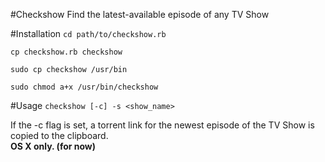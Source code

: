#Checkshow
Find the latest-available episode of any TV Show

#Installation
`cd path/to/checkshow.rb`  

`cp checkshow.rb checkshow`  

`sudo cp checkshow /usr/bin`  

`sudo chmod a+x /usr/bin/checkshow`  

#Usage
`checkshow [-c] -s <show_name>`

If the -c flag is set, a torrent link for the newest episode of the TV Show is copied to the clipboard.  
**OS X only. (for now)** 
